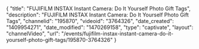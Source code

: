 {
    "title": "FUJIFILM INSTAX Instant Camera: Do It Yourself Photo Gift Tags",
    "description": "FUJIFILM INSTAX Instant Camera: Do It Yourself Photo Gift Tags",
    "channelid": "195870",
    "videoid": "3764326",
    "date_created": "1409954271",
    "date_modified": "1470269158",
    "type": "captivate",
    "layout": "channelVideo",
    "url": "\/events\/fujifilm-instax-instant-camera-do-it-yourself-photo-gift-tags\/195870-3764326"
}